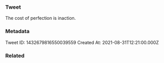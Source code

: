 ### Tweet
The cost of perfection is inaction.

### Metadata
Tweet ID: 1432679816550039559
Created At: 2021-08-31T12:21:00.000Z

### Related

